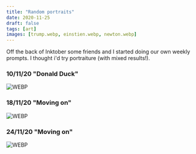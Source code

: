 ```yaml
---
title: "Random portraits"
date: 2020-11-25
draft: false
tags: [art]
images: [trump.webp, einstien.webp, newton.webp]
---
```


Off the back of Inktober some friends and I started doing our own weekly prompts. I thought i'd try portraiture (with mixed results!).

### 10/11/20 "Donald Duck"

![WEBP](trump.webp "Fall")

### 18/11/20 "Moving on"

![WEBP](einstien.webp "Einstien")

### 24/11/20 "Moving on"

![WEBP](newton.webp "Fall")
